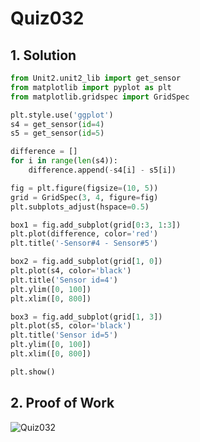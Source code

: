 # Quiz032

## 1. Solution
```.py
from Unit2.unit2_lib import get_sensor
from matplotlib import pyplot as plt
from matplotlib.gridspec import GridSpec

plt.style.use('ggplot')
s4 = get_sensor(id=4)
s5 = get_sensor(id=5)

difference = []
for i in range(len(s4)):
    difference.append(-s4[i] - s5[i])

fig = plt.figure(figsize=(10, 5))
grid = GridSpec(3, 4, figure=fig)
plt.subplots_adjust(hspace=0.5)

box1 = fig.add_subplot(grid[0:3, 1:3])
plt.plot(difference, color='red')
plt.title('-Sensor#4 - Sensor#5')

box2 = fig.add_subplot(grid[1, 0])
plt.plot(s4, color='black')
plt.title('Sensor id=4')
plt.ylim([0, 100])
plt.xlim([0, 800])

box3 = fig.add_subplot(grid[1, 3])
plt.plot(s5, color='black')
plt.title('Sensor id=5')
plt.ylim([0, 100])
plt.xlim([0, 800])

plt.show()
```
## 2. Proof of Work
![Quiz032](https://github.com/AntGra25/unit2-CS24/assets/142757981/0359939a-3dde-49bd-8517-b7c3de900ce5)

